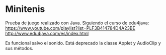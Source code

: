 # Minitenis
Prueba de juego realizado con Java.
Siguiendo el curso de edu4java: https://www.youtube.com/playlist?list=PLF3B414784D4A23BE
http://www.edu4java.com/es/index.html

Es funcional salvo el sonido. Está deprecado la classe Applet y AudioClip y sus métodos.
